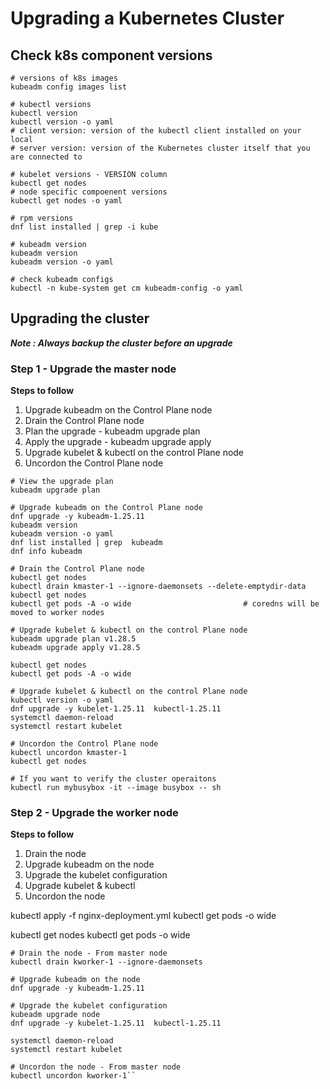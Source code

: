 
# Upgrading a Kubernetes Cluster

## Check k8s component versions

```
# versions of k8s images
kubeadm config images list

# kubectl versions
kubectl version
kubectl version -o yaml
# client version: version of the kubectl client installed on your local
# server version: version of the Kubernetes cluster itself that you are connected to

# kubelet versions - VERSION column
kubectl get nodes
# node specific compoenent versions
kubectl get nodes -o yaml

# rpm versions
dnf list installed | grep -i kube

# kubeadm version
kubeadm version
kubeadm version -o yaml

# check kubeadm configs
kubectl -n kube-system get cm kubeadm-config -o yaml
```


## Upgrading the cluster

***Note : Always backup the cluster before an upgrade***

### Step 1 - Upgrade the master node

**Steps to follow**
1. Upgrade kubeadm on the Control Plane node
2. Drain the Control Plane node
3. Plan the upgrade - kubeadm upgrade plan
4. Apply the upgrade - kubeadm upgrade apply
5. Upgrade kubelet & kubectl on the control Plane node
6. Uncordon the Control Plane node

```
# View the upgrade plan
kubeadm upgrade plan

# Upgrade kubeadm on the Control Plane node
dnf upgrade -y kubeadm-1.25.11
kubeadm version
kubeadm version -o yaml
dnf list installed | grep  kubeadm
dnf info kubeadm

# Drain the Control Plane node
kubectl get nodes
kubectl drain kmaster-1 --ignore-daemonsets --delete-emptydir-data
kubectl get nodes
kubectl get pods -A -o wide  			            # coredns will be moved to worker nodes

# Upgrade kubelet & kubectl on the control Plane node
kubeadm upgrade plan v1.28.5
kubeadm upgrade apply v1.28.5

kubectl get nodes
kubectl get pods -A -o wide  			

# Upgrade kubelet & kubectl on the control Plane node
kubectl version -o yaml
dnf upgrade -y kubelet-1.25.11  kubectl-1.25.11
systemctl daemon-reload
systemctl restart kubelet

# Uncordon the Control Plane node 
kubectl uncordon kmaster-1
kubectl get nodes

# If you want to verify the cluster operaitons
kubectl run mybusybox -it --image busybox -- sh
```


### Step 2 - Upgrade the worker node

**Steps to follow**
1. Drain the node
2. Upgrade kubeadm on the node
3. Upgrade the kubelet configuration
4. Upgrade kubelet & kubectl
5. Uncordon the node



kubectl apply -f nginx-deployment.yml
kubectl get pods -o wide

kubectl get nodes
kubectl get pods -o wide

```
# Drain the node - From master node
kubectl drain kworker-1 --ignore-daemonsets

# Upgrade kubeadm on the node
dnf upgrade -y kubeadm-1.25.11

# Upgrade the kubelet configuration
kubeadm upgrade node
dnf upgrade -y kubelet-1.25.11  kubectl-1.25.11

systemctl daemon-reload
systemctl restart kubelet

# Uncordon the node - From master node
kubectl uncordon kworker-1``
